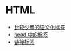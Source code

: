 # HTML

- [比较少用的语义化标签](./semantic-element-i-dont-know.md)
- [head 中的标签](./element-in-head.md)
- [链接标签](./html-hyper-link-element.md)

